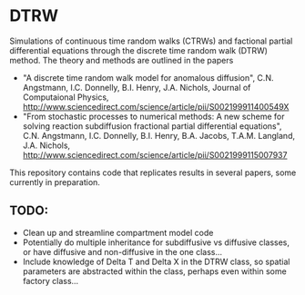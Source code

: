 DTRW
====

Simulations of continuous time random walks (CTRWs) and factional partial differential equations through the discrete time random walk (DTRW) method. The theory and methods are outlined in the papers 
 - "A discrete time random walk model for anomalous diffusion", C.N. Angstmann, I.C. Donnelly, B.I. Henry, J.A. Nichols, Journal of Computaional Physics, http://www.sciencedirect.com/science/article/pii/S002199911400549X
 - "From stochastic processes to numerical methods: A new scheme for solving reaction subdiffusion fractional partial differential equations", C.N. Angstmann, I.C. Donnelly, B.I. Henry, B.A. Jacobs, T.A.M. Langland, J.A. Nichols, http://www.sciencedirect.com/science/article/pii/S0021999115007937

This repository contains code that replicates results in several papers, some currently in preparation.

TODO:
-----
- Clean up and streamline compartment model code
- Potentially do multiple inheritance for subdiffusive vs diffusive classes, or have diffusive and non-diffusive in the one class...
- Include knowledge of Delta T and Delta X in the DTRW class, so spatial parameters are abstracted within the class, perhaps even within some factory class...
